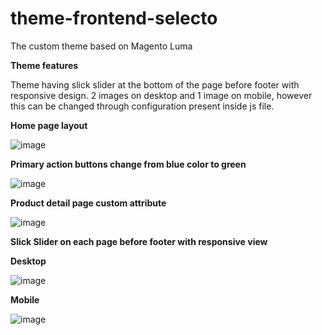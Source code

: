 # theme-frontend-selecto
The custom theme based on Magento Luma

**Theme features**

Theme having slick slider at the bottom of the page before footer with responsive design. 2 images on desktop and 1 image on mobile, however this can be changed through configuration present inside js file.


**Home page layout**

![image](https://user-images.githubusercontent.com/11770642/139578749-c88629c3-a1ba-44c1-a7dc-c53396f73424.png)

**Primary action buttons change from blue color to green**

![image](https://user-images.githubusercontent.com/11770642/139578823-eb658c37-0e07-4a0a-9c1d-0cc622b03e63.png)


**Product detail page custom attribute**

![image](https://user-images.githubusercontent.com/11770642/139578721-760a3f9f-f696-4877-86ee-66ba1f2613bf.png)

**Slick Slider on each page before footer with responsive view**

**Desktop**

![image](https://user-images.githubusercontent.com/11770642/139578887-5aa69609-51c2-4105-9229-3d1cc1a245ce.png)


**Mobile**

![image](https://user-images.githubusercontent.com/11770642/139578914-b897f8cb-73f9-43b0-8a85-a382abd96278.png)

